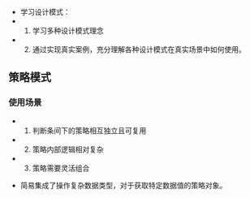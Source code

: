 - 学习设计模式：
- 1. 学习多种设计模式理念
- 2. 通过实现真实案例，充分理解各种设计模式在真实场景中如何使用。

## 策略模式
### 使用场景
- 1. 判断条间下的策略相互独立且可复用
  
- 2. 策略内部逻辑相对复杂
  
- 3. 策略需要灵活组合

- 简易集成了操作复杂数据类型，对于获取特定数据值的策略对象。
